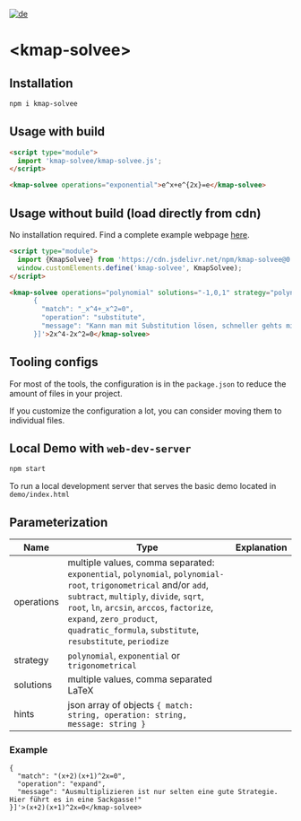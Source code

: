[![de](https://img.shields.io/badge/lang-de-red.svg)](./README.de.md)

# \<kmap-solvee>

## Installation

```bash
npm i kmap-solvee
```

## Usage with build

```html
<script type="module">
  import 'kmap-solvee/kmap-solvee.js';
</script>

<kmap-solvee operations="exponential">e^x+e^{2x}=e</kmap-solvee>
```

## Usage without build (load directly from cdn)

No installation required. Find a complete example webpage [here](https://github.com/holgerengels/kmap-solvee/blob/main/demo/cdn.html).

```html
<script type="module">
  import {KmapSolvee} from 'https://cdn.jsdelivr.net/npm/kmap-solvee@0.9.5/+esm'
  window.customElements.define('kmap-solvee', KmapSolvee);
</script>

<kmap-solvee operations="polynomial" solutions="-1,0,1" strategy="polynomial" hints='[
      {
        "match": "_x^4+_x^2=0",
        "operation": "substitute",
        "message": "Kann man mit Substitution lösen, schneller gehts mit x² Ausklammern und dem Satz vom Nullprodukt"
      }]'>2x^4-2x^2=0</kmap-solvee>
```

## Tooling configs

For most of the tools, the configuration is in the `package.json` to reduce the amount of files in your project.

If you customize the configuration a lot, you can consider moving them to individual files.

## Local Demo with `web-dev-server`

```bash
npm start
```

To run a local development server that serves the basic demo located in `demo/index.html`

## Parameterization

| Name | Type | Explanation
| ---- | ---- | ----------- |
| operations | multiple values, comma separated: `exponential`, `polynomial`, `polynomial-root`, `trigonometrical` and/or `add`, `subtract`, `multiply`, `divide`, `sqrt`, `root`, `ln`, `arcsin`, `arccos`, `factorize`, `expand`, `zero_product`, `quadratic_formula`, `substitute`, `resubstitute`, `periodize`
| strategy   | `polynomial`, `exponential` or `trigonometrical` |
| solutions  | multiple values, comma separated LaTeX |
| hints      | json array of objects `{ match: string, operation: string, message: string }` |

### Example
```<kmap-solvee operations="polynomial, square" strategy="polynomial" solutions="-2,-1,0" hints='[
{
  "match": "(x+2)(x+1)^2x=0",
  "operation": "expand",
  "message": "Ausmultiplizieren ist nur selten eine gute Strategie. Hier führt es in eine Sackgasse!"
}]'>(x+2)(x+1)^2x=0</kmap-solvee>
```
